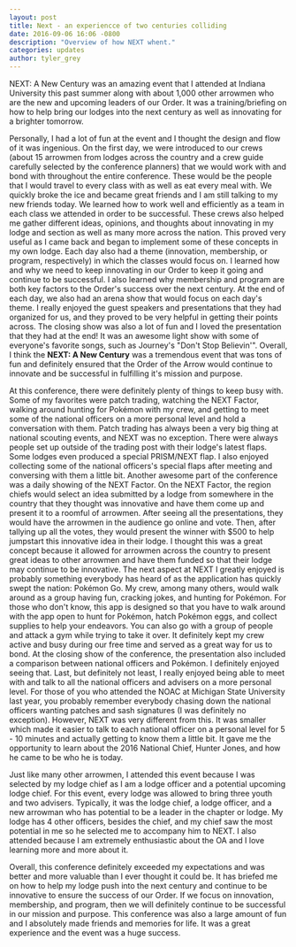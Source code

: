 ```yaml
---
layout: post
title: Next - an experiencce of two centuries colliding
date: 2016-09-06 16:06 -0800
description: "Overview of how NEXT whent."
categories: updates
author: tyler_grey
---
```


NEXT: A New Century was an amazing event that I attended at Indiana University this past summer along with about 1,000 other arrowmen who are the new and upcoming leaders of our Order. <!--more-->It was a training/briefing on how to help bring our lodges into the next century as well as innovating for a brighter tomorrow.

Personally, I had a lot of fun at the event and I thought the design and flow of it was ingenious. On the first day, we were introduced to our crews (about 15 arrowmen from lodges across the country and a crew guide carefully selected by the conference planners) that we would work with and bond with throughout the entire conference. These would be the people that I would travel to every class with as well as eat every meal with. We quickly broke the ice and became great friends and I am still talking to my new friends today. We learned how to work well and efficiently as a team in each class we attended in order to be successful. These crews also helped me gather different ideas, opinions, and thoughts about innovating in my lodge and section as well as many more across the nation. This proved very useful as I came back and began to implement some of these concepts in my own lodge. Each day also had a theme (innovation, membership, or program, respectively) in which the classes would focus on. I learned how and why we need to keep innovating in our Order to keep it going and continue to be successful. I also learned why membership and program are both key factors to the Order's success over the next century. At the end of each day, we also had an arena show that would focus on each day's theme. I really enjoyed the guest speakers and presentations that they had organized for us, and they proved to be very helpful in getting their points across. The closing show was also a lot of fun and I loved the presentation that they had at the end! It was an awesome light show with some of everyone's favorite songs, such as Journey's "Don't Stop Believin'". Overall, I think the **NEXT: A New Century** was a tremendous event that was tons of fun and definitely ensured that the Order of the Arrow would continue to innovate and be successful in fulfilling it's mission and purpose.

At this conference, there were definitely plenty of things to keep busy with. Some of my favorites were patch trading, watching the NEXT Factor, walking around hunting for Pokémon with my crew, and getting to meet some of the national officers on a more personal level and hold a conversation with them. Patch trading has always been a very big thing at national scouting events, and NEXT was no exception. There were always people set up outside of the trading post with their lodge's latest flaps. Some lodges even produced a special PRISM/NEXT flap. I also enjoyed collecting some of the national officers's special flaps after meeting and conversing with them a little bit. Another awesome part of the conference was a daily showing of the NEXT Factor. On the NEXT Factor, the region chiefs would select an idea submitted by a lodge from somewhere in the country that they thought was innovative and have them come up and present it to a roomful of arrowmen. After seeing all the presentations, they would have the arrowmen in the audience go online and vote. Then, after tallying up all the votes, they would present the winner with $500 to help jumpstart this innovative idea in their lodge. I thought this was a great concept because it allowed for arrowmen across the country to present great ideas to other arrowmen and have them funded so that their lodge may continue to be innovative. The next aspect at NEXT I greatly enjoyed is probably something everybody has heard of as the application has quickly swept the nation: Pokémon Go. My crew, among many others, would walk around as a group having fun, cracking jokes, and hunting for Pokémon. For those who don't know, this app is designed so that you have to walk around with the app open to hunt for Pokémon, hatch Pokémon eggs, and collect supplies to help your endeavors. You can also go with a group of people and attack a gym while trying to take it over. It definitely kept my crew active and busy during our free time and served as a great way for us to bond. At the closing show of the conference, the presentation also included a comparison between national officers and Pokémon. I definitely enjoyed seeing that. Last, but definitely not least, I really enjoyed being able to meet with and talk to all the national officers and advisers on a more personal level. For those of you who attended the NOAC at Michigan State University last year, you probably remember everybody chasing down the national officers wanting patches and sash signatures (I was definitely no exception). However, NEXT was very different from this. It was smaller which made it easier to talk to each national officer on a personal level for 5 - 10 minutes and actually getting to know them a little bit. It gave me the opportunity to learn about the 2016 National Chief, Hunter Jones, and how he came to be who he is today.

Just like many other arrowmen, I attended this event because I was selected by my lodge chief as I am a lodge officer and a potential upcoming lodge chief. For this event, every lodge was allowed to bring three youth and two advisers. Typically, it was the lodge chief, a lodge officer, and a new arrowman who has potential to be a leader in the chapter or lodge. My lodge has 4 other officers, besides the chief, and my chief saw the most potential in me so he selected me to accompany him to NEXT. I also attended because I am extremely enthusiastic about the OA and I love learning more and more about it.

Overall, this conference definitely exceeded my expectations and was better and more valuable than I ever thought it could be. It has briefed me on how to help my lodge push into the next century and continue to be innovative to ensure the success of our Order. If we focus on innovation, membership, and program, then we will definitely continue to be successful in our mission and purpose. This conference was also a large amount of fun and I absolutely made friends and memories for life. It was a great experience and the event was a huge success.